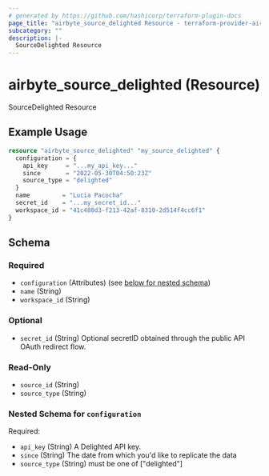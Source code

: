 ```yaml
---
# generated by https://github.com/hashicorp/terraform-plugin-docs
page_title: "airbyte_source_delighted Resource - terraform-provider-airbyte"
subcategory: ""
description: |-
  SourceDelighted Resource
---
```


# airbyte_source_delighted (Resource)

SourceDelighted Resource

## Example Usage

```terraform
resource "airbyte_source_delighted" "my_source_delighted" {
  configuration = {
    api_key     = "...my_api_key..."
    since       = "2022-05-30T04:50:23Z"
    source_type = "delighted"
  }
  name         = "Lucia Pacocha"
  secret_id    = "...my_secret_id..."
  workspace_id = "41c480d3-f213-42af-8310-2d514f4cc6f1"
}
```

<!-- schema generated by tfplugindocs -->
## Schema

### Required

- `configuration` (Attributes) (see [below for nested schema](#nestedatt--configuration))
- `name` (String)
- `workspace_id` (String)

### Optional

- `secret_id` (String) Optional secretID obtained through the public API OAuth redirect flow.

### Read-Only

- `source_id` (String)
- `source_type` (String)

<a id="nestedatt--configuration"></a>
### Nested Schema for `configuration`

Required:

- `api_key` (String) A Delighted API key.
- `since` (String) The date from which you'd like to replicate the data
- `source_type` (String) must be one of ["delighted"]


